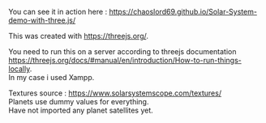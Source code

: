 You can see it in action here : https://chaoslord69.github.io/Solar-System-demo-with-three.js/  

This was created with https://threejs.org/.  

You need to run this on a server according to threejs documentation https://threejs.org/docs/#manual/en/introduction/How-to-run-things-locally.  
In my case i used Xampp.  

Textures source : https://www.solarsystemscope.com/textures/  
Planets use dummy values for everything.  
Have not imported any planet satellites yet.  


